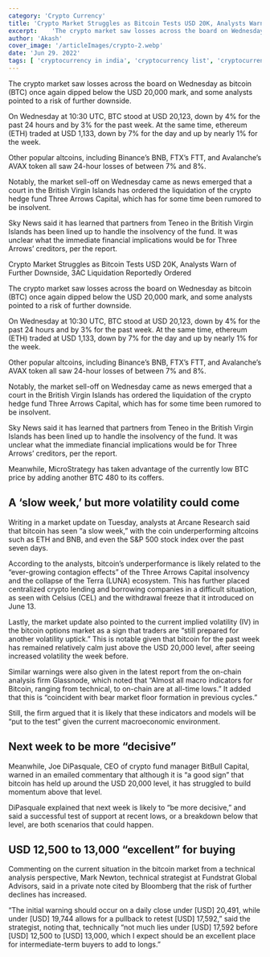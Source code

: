 ```yaml
---
category: 'Crypto Currency' 
title: 'Crypto Market Struggles as Bitcoin Tests USD 20K, Analysts Warn of Further Downside, 3AC Liquidation Reportedly Ordered'
excerpt: 	'The crypto market saw losses across the board on Wednesday as bitcoin (BTC) once again dipped below the USD 20,000'
author: 'Akash'
cover_image: '/articleImages/crypto-2.webp'
date: 'Jun 29. 2022'
tags: [	'cryptocurrency in india', 'cryptocurrency list', 'cryptocurrency price',  ]
---
```


The crypto market saw losses across the board on Wednesday as bitcoin (BTC) once again dipped below the USD 20,000 mark, and some analysts pointed to a risk of further downside.

On Wednesday at 10:30 UTC, BTC stood at USD 20,123, down by 4% for the past 24 hours and by 3% for the past week. At the same time, ethereum (ETH) traded at USD 1,133, down by 7% for the day and up by nearly 1% for the week.

Other popular altcoins, including Binance’s BNB, FTX’s FTT, and Avalanche’s AVAX token all saw 24-hour losses of between 7% and 8%.

Notably, the market sell-off on Wednesday came as news emerged that a court in the British Virgin Islands has ordered the liquidation of the crypto hedge fund Three Arrows Capital, which has for some time been rumored to be insolvent.

Sky News said it has learned that partners from Teneo in the British Virgin Islands has been lined up to handle the insolvency of the fund. It was unclear what the immediate financial implications would be for Three Arrows’ creditors, per the report.

Crypto Market Struggles as Bitcoin Tests USD 20K, Analysts Warn of Further Downside, 3AC Liquidation Reportedly Ordered

The crypto market saw losses across the board on Wednesday as bitcoin (BTC) once again dipped below the USD 20,000 mark, and some analysts pointed to a risk of further downside.

On Wednesday at 10:30 UTC, BTC stood at USD 20,123, down by 4% for the past 24 hours and by 3% for the past week. At the same time, ethereum (ETH) traded at USD 1,133, down by 7% for the day and up by nearly 1% for the week.

Other popular altcoins, including Binance’s BNB, FTX’s FTT, and Avalanche’s AVAX token all saw 24-hour losses of between 7% and 8%.

Notably, the market sell-off on Wednesday came as news emerged that a court in the British Virgin Islands has ordered the liquidation of the crypto hedge fund Three Arrows Capital, which has for some time been rumored to be insolvent.

Sky News said it has learned that partners from Teneo in the British Virgin Islands has been lined up to handle the insolvency of the fund. It was unclear what the immediate financial implications would be for Three Arrows’ creditors, per the report.

Meanwhile, MicroStrategy has taken advantage of the currently low BTC price by adding another BTC 480 to its coffers.

## A ‘slow week,’ but more volatility could come

Writing in a market update on Tuesday, analysts at Arcane Research said that bitcoin has seen “a slow week,” with the coin underperforming altcoins such as ETH and BNB, and even the S&P 500 stock index over the past seven days.

According to the analysts, bitcoin’s underperformance is likely related to the “ever-growing contagion effects” of the Three Arrows Capital insolvency and the collapse of the Terra (LUNA) ecosystem. This has further placed centralized crypto lending and borrowing companies in a difficult situation, as seen with Celsius (CEL) and the withdrawal freeze that it introduced on June 13.

Lastly, the market update also pointed to the current implied volatility (IV) in the bitcoin options market as a sign that traders are “still prepared for another volatility uptick.” This is notable given that bitcoin for the past week has remained relatively calm just above the USD 20,000 level, after seeing increased volatility the week before.

Similar warnings were also given in the latest report from the on-chain analysis firm Glassnode, which noted that “Almost all macro indicators for Bitcoin, ranging from technical, to on-chain are at all-time lows.” It added that this is “coincident with bear market floor formation in previous cycles.”

Still, the firm argued that it is likely that these indicators and models will be “put to the test” given the current macroeconomic environment.

## Next week to be more “decisive”

Meanwhile, Joe DiPasquale, CEO of crypto fund manager BitBull Capital, warned in an emailed commentary that although it is “a good sign” that bitcoin has held up around the USD 20,000 level, it has struggled to build momentum above that level.

DiPasquale explained that next week is likely to “be more decisive,” and said a successful test of support at recent lows, or a breakdown below that level, are both scenarios that could happen.

## USD 12,500 to 13,000 “excellent” for buying

Commenting on the current situation in the bitcoin market from a technical analysis perspective, Mark Newton, technical strategist at Fundstrat Global Advisors, said in a private note cited by Bloomberg that the risk of further declines has increased.

“The initial warning should occur on a daily close under [USD] 20,491, while under [USD] 19,744 allows for a pullback to retest [USD] 17,592,” said the strategist, noting that, technically “not much lies under [USD] 17,592 before [USD] 12,500 to [USD] 13,000, which I expect should be an excellent place for intermediate-term buyers to add to longs.”